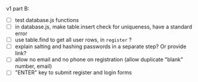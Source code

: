 
v1 part B:
 - [ ] test database.js functions
 - [ ] in database.js, make table.insert check for uniqueness, have a standard error
 - [ ] use table.find to get all user rows, in `register` ?
 - [ ] explain salting and hashing passwords in a separate step? Or provide link?
 - [ ] allow no email and no phone on registration (allow duplicate "blank" number, email)
 - [ ] "ENTER" key to submit register and login forms
